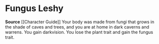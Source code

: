 ﻿---
id: '45'
name: Fungus Leshy
rarity: Common
source: '[[DATABASE/source/Character Guide|Character Guide]]'
trait: null
type: Heritage

---
# Fungus Leshy

**Source** [[Character Guide]] 
Your body was made from fungi that grows in the shade of caves and trees, and you are at home in dark caverns and warrens. You gain darkvision. You lose the plant trait and gain the fungus trait.
